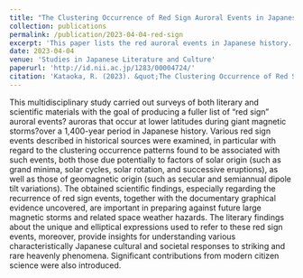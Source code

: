 ```yaml
---
title: "The Clustering Occurrence of Red Sign Auroral Events in Japanese History"
collection: publications
permalink: /publication/2023-04-04-red-sign
excerpt: 'This paper lists the red auroral events in Japanese history.'
date: 2023-04-04
venue: 'Studies in Japanese Literature and Culture'
paperurl: 'http://id.nii.ac.jp/1283/00004724/'
citation: 'Kataoka, R. (2023). &quot;The Clustering Occurrence of Red Sign Auroral Events in Japanese History&quot; <i>Studies in Japanese Literature and Culture</i>. 6, 119-143'
---
```


This multidisciplinary study carried out surveys of both literary and scientific materials with the goal of producing a fuller list of “red sign” auroral events? auroras that occur at lower latitudes during giant magnetic storms?over a 1,400-year period in Japanese history. Various red sign events described in historical sources were examined, in particular with regard to the clustering occurrence patterns found to be associated with such events, both those due potentially to factors of solar origin (such as grand minima, solar cycles, solar rotation, and successive eruptions), as well as those of geomagnetic origin (such as secular and semiannual dipole tilt variations). The obtained scientific findings, especially regarding the recurrence of red sign events, together with the documentary graphical evidence uncovered, are important in preparing against future large magnetic storms and related space weather hazards. The literary findings about the unique and elliptical expressions used to refer to these red sign events, moreover, provide insights for understanding various characteristically Japanese cultural and societal responses to striking and rare heavenly phenomena. Significant contributions from modern citizen science were also introduced.
